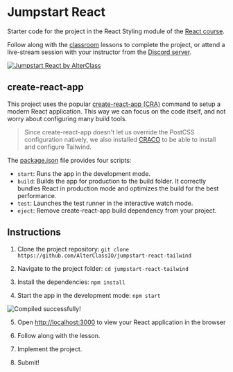# Jumpstart React

Starter code for the project in the React Styling module of the
[React course](https://www.alterclass.io/courses/react).

Follow along with the [classroom](https://classroom.alterclass.io) lessons to
complete the project, or attend a live-stream session with your instructor from
the
[Discord server](https://discord.com/channels/742753758450155662/748890194136137838).

[![Jumpstart React by AlterClass](https://alterclass.s3.eu-west-3.amazonaws.com/jumpstart-react-light.png)](https://react-landing-page-ac.netlify.app/)

## create-react-app

This project uses the popular
[create-react-app (CRA)](https://create-react-app.dev/) command to setup a
modern React application. This way we can focus on the code itself, and not
worry about configuring many build tools.

> Since create-react-app doesn't let us override the PostCSS configuration
> natively, we also installed [CRACO](https://github.com/gsoft-inc/craco) to be
> able to install and configure Tailwind.

The
[package.json](https://github.com/AlterClassIO/react-car-configurator/blob/master/package.json)
file provides four scripts:

- `start`: Runs the app in the development mode.
- `build`: Builds the app for production to the build folder. It correctly
  bundles React in production mode and optimizes the build for the best
  performance.
- `test`: Launches the test runner in the interactive watch mode.
- `eject`: Remove create-react-app build dependency from your project.

## Instructions

1. Clone the project repository:
   `git clone https://github.com/AlterClassIO/jumpstart-react-tailwind`

2. Navigate to the project folder: `cd jumpstart-react-tailwind`

3. Install the dependencies: `npm install`

4. Start the app in the development mode: `npm start`

![Compiled successfully!](https://alterclass.s3.eu-west-3.amazonaws.com/jumpstart-react-compiled.png)

5. Open [http://localhost:3000](http://localhost:3000) to view your React
   application in the browser

6. Follow along with the lesson.

7. Implement the project.

8. Submit!
